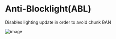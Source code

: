 # Anti-Blocklight(ABL)

Disables lighting update in order to avoid chunk BAN

![image](https://user-images.githubusercontent.com/26406334/118838738-e5b64b80-b900-11eb-9492-8fb1e69279e3.png)
